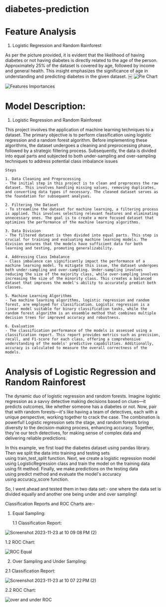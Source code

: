 # diabetes-prediction


# Feature Analysis

1. Logistic Regression and  Random Rainforest

As per the picture provided, it is evident that the likelihood of having diabetes or not having diabetes is directly related to the age of the person. Approximately 25% of the dataset is covered by age, followed by income and general health. This insight emphasizes the significance of age in understanding and predicting diabetes in the given dataset.
￼
![Pie Chart](https://github.com/dspataru/diabetes-prediction/assets/136105558/cf992faa-72c6-4ab5-b9a0-61fcb676994d)

![Features Importances](https://github.com/dspataru/diabetes-prediction/assets/136105558/581baa07-e32f-4370-aad8-d332d7686632)

# Model Description:

1. Logistic Regression and  Random Rainforest

This project involves the application of machine learning techniques to a dataset. The primary objective is to perform classification using logistic regression and a random forest algorithm. Before implementing these algorithms, the dataset undergoes a cleaning and preprocessing phase, followed by a strategic filtering process. Subsequently, the data is divided into equal parts and subjected to both under-sampling and over-sampling techniques to address potential class imbalance issues

    Steps

    1. Data Cleaning and Preprocessing
    - The initial step in this project is to clean and preprocess the raw dataset. This involves handling missing values, removing duplicates, and converting data types if necessary. The cleaned dataset serves as the foundation for subsequent analyses.

    2. Filtering the Dataset
    - To streamline the dataset for machine learning, a filtering process is applied. This involves selecting relevant features and eliminating unnecessary ones. The goal is to create a more focused dataset that optimizes the performance of the machine learning algorithms.

    3. Data Division
    - The filtered dataset is then divided into equal parts. This step is crucial for training and evaluating machine learning models. The division ensures that the models have sufficient data for both learning and testing, promoting generalizability.

    4. Addressing Class Imbalance
    - Class imbalance can significantly impact the performance of a machine learning model. To mitigate this issue, the dataset undergoes both under-sampling and over-sampling. Under-sampling involves reducing the size of the majority class, while over-sampling involves increasing the size of the minority class. This creates a balanced dataset that improves the model's ability to accurately predict both classes.

    5. Machine Learning Algorithms
    - Two machine learning algorithms, logistic regression and random forest, are employed for classification. Logistic regression is a linear model suitable for binary classification tasks, while the random forest algorithm is an ensemble method that combines multiple decision trees for improved accuracy and robustness. 

    6. Evaluation
    - The classification performance of the models is assessed using a classification report. This report provides metrics such as precision, recall, and F1-score for each class, offering a comprehensive understanding of the models' predictive capabilities. Additionally, accuracy is calculated to measure the overall correctness of the models.

# Analysis of Logistic Regression and Random Rainforest

The dynamic duo of logistic regression and random forests. Imagine logistic regression as a savvy detective making decisions based on clues—it predicts outcomes, like whether someone has a diabetes or not. Now, pair that with random forests—it's like having a team of detectives, each with a unique perspective, working together to crack the case. The combination is powerful! Logistic regression sets the stage, and random forests bring diversity to the decision-making process, enhancing accuracy. Together, they're our tech detectives, for making sense of complex data and delivering reliable predictions.

In this example, we first load the diabetes dataset using pandas library. Then we split the data into training and testing sets using train_test_split function. Next, we create a logistic regression model using LogisticRegression class and train the model on the training data using fit method. Finally, we make predictions on the testing data using predict method and evaluate the model's accuracy using accuracy_score function.

So, I went ahead and tested them in two data set:- one where the data set is divided equally and another one being under and over sampling! 

Classification Reports and ROC Charts are:- 

1. Equal Sampling: 

   1.1 Classification Report:

![Screenshot 2023-11-23 at 10 09 08 PM (2)](https://github.com/dspataru/diabetes-prediction/assets/136105558/2638a3b7-3518-4baa-bf54-c3eea4ebbecf)


   1.2 ROC Chart:

![ROC Equal](https://github.com/dspataru/diabetes-prediction/assets/136105558/637c2728-9044-430e-8676-6381e829d70b)

 2. Over Sampling and Under Sampling:

   2.1 Classification Report:

 ![Screenshot 2023-11-23 at 10 07 22 PM (2)](https://github.com/dspataru/diabetes-prediction/assets/136105558/fb86f19b-3e72-4118-aa73-2cf63e7ecd7f)

    
   2.2 ROC Chart:

![over and under ROC](https://github.com/dspataru/diabetes-prediction/assets/136105558/59c673cd-8d33-42f5-a7b0-47aa7e63e050)

